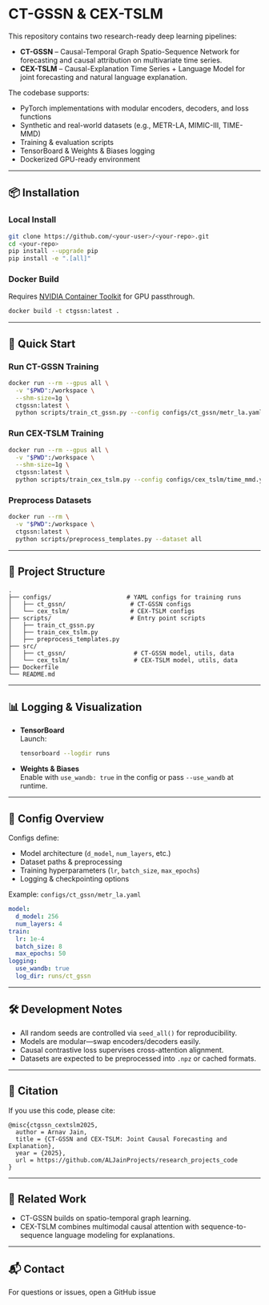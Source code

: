 # CT-GSSN & CEX-TSLM

This repository contains two research-ready deep learning pipelines:

- **CT-GSSN** – Causal-Temporal Graph Spatio-Sequence Network for forecasting and causal attribution on multivariate time series.
- **CEX-TSLM** – Causal-Explanation Time Series + Language Model for joint forecasting and natural language explanation.

The codebase supports:
- PyTorch implementations with modular encoders, decoders, and loss functions
- Synthetic and real-world datasets (e.g., METR-LA, MIMIC-III, TIME-MMD)
- Training & evaluation scripts
- TensorBoard & Weights & Biases logging
- Dockerized GPU-ready environment

---

## 📦 Installation

### **Local Install**
```bash
git clone https://github.com/<your-user>/<your-repo>.git
cd <your-repo>
pip install --upgrade pip
pip install -e ".[all]"
```

### **Docker Build**
Requires [NVIDIA Container Toolkit](https://docs.nvidia.com/datacenter/cloud-native/container-toolkit/install-guide.html) for GPU passthrough.

```bash
docker build -t ctgssn:latest .
```

---

## 🚀 Quick Start

### **Run CT-GSSN Training**
```bash
docker run --rm --gpus all \
  -v "$PWD":/workspace \
  --shm-size=1g \
  ctgssn:latest \
  python scripts/train_ct_gssn.py --config configs/ct_gssn/metr_la.yaml
```

### **Run CEX-TSLM Training**
```bash
docker run --rm --gpus all \
  -v "$PWD":/workspace \
  --shm-size=1g \
  ctgssn:latest \
  python scripts/train_cex_tslm.py --config configs/cex_tslm/time_mmd.yaml
```

### **Preprocess Datasets**
```bash
docker run --rm \
  -v "$PWD":/workspace \
  ctgssn:latest \
  python scripts/preprocess_templates.py --dataset all
```

---

## 📂 Project Structure

```
.
├── configs/                     # YAML configs for training runs
│   ├── ct_gssn/                  # CT-GSSN configs
│   └── cex_tslm/                 # CEX-TSLM configs
├── scripts/                      # Entry point scripts
│   ├── train_ct_gssn.py
│   ├── train_cex_tslm.py
│   ├── preprocess_templates.py
├── src/
│   ├── ct_gssn/                   # CT-GSSN model, utils, data
│   └── cex_tslm/                  # CEX-TSLM model, utils, data
├── Dockerfile
└── README.md
```

---

## 📊 Logging & Visualization

- **TensorBoard**  
  Launch:
  ```bash
  tensorboard --logdir runs
  ```
- **Weights & Biases**  
  Enable with `use_wandb: true` in the config or pass `--use_wandb` at runtime.

---

## 📜 Config Overview

Configs define:
- Model architecture (`d_model`, `num_layers`, etc.)
- Dataset paths & preprocessing
- Training hyperparameters (`lr`, `batch_size`, `max_epochs`)
- Logging & checkpointing options

Example: `configs/ct_gssn/metr_la.yaml`
```yaml
model:
  d_model: 256
  num_layers: 4
train:
  lr: 1e-4
  batch_size: 8
  max_epochs: 50
logging:
  use_wandb: true
  log_dir: runs/ct_gssn
```

---

## 🛠 Development Notes

- All random seeds are controlled via `seed_all()` for reproducibility.
- Models are modular—swap encoders/decoders easily.
- Causal contrastive loss supervises cross-attention alignment.
- Datasets are expected to be preprocessed into `.npz` or cached formats.

---

## 📄 Citation

If you use this code, please cite:

```
@misc{ctgssn_cextslm2025,
  author = Arnav Jain,
  title = {CT-GSSN and CEX-TSLM: Joint Causal Forecasting and Explanation},
  year = {2025},
  url = https://github.com/ALJainProjects/research_projects_code
}
```

---

## 🧠 Related Work
- CT-GSSN builds on spatio-temporal graph learning.
- CEX-TSLM combines multimodal causal attention with sequence-to-sequence language modeling for explanations.

---

## 📬 Contact
For questions or issues, open a GitHub issue
